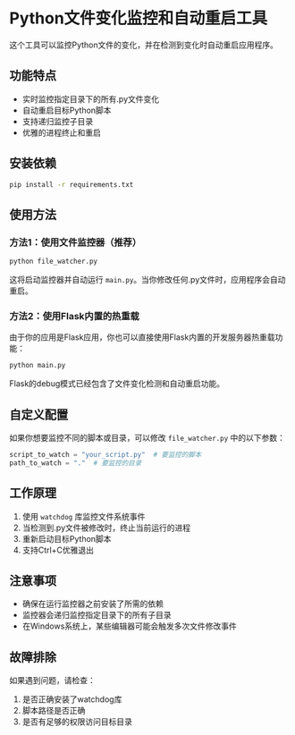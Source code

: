 # Python文件变化监控和自动重启工具

这个工具可以监控Python文件的变化，并在检测到变化时自动重启应用程序。

## 功能特点

- 实时监控指定目录下的所有.py文件变化
- 自动重启目标Python脚本
- 支持递归监控子目录
- 优雅的进程终止和重启

## 安装依赖

```bash
pip install -r requirements.txt
```

## 使用方法

### 方法1：使用文件监控器（推荐）

```bash
python file_watcher.py
```

这将启动监控器并自动运行 `main.py`。当你修改任何.py文件时，应用程序会自动重启。

### 方法2：使用Flask内置的热重载

由于你的应用是Flask应用，你也可以直接使用Flask内置的开发服务器热重载功能：

```bash
python main.py
```

Flask的debug模式已经包含了文件变化检测和自动重启功能。

## 自定义配置

如果你想要监控不同的脚本或目录，可以修改 `file_watcher.py` 中的以下参数：

```python
script_to_watch = "your_script.py"  # 要监控的脚本
path_to_watch = "."  # 要监控的目录
```

## 工作原理

1. 使用 `watchdog` 库监控文件系统事件
2. 当检测到.py文件被修改时，终止当前运行的进程
3. 重新启动目标Python脚本
4. 支持Ctrl+C优雅退出

## 注意事项

- 确保在运行监控器之前安装了所需的依赖
- 监控器会递归监控指定目录下的所有子目录
- 在Windows系统上，某些编辑器可能会触发多次文件修改事件

## 故障排除

如果遇到问题，请检查：

1. 是否正确安装了watchdog库
2. 脚本路径是否正确
3. 是否有足够的权限访问目标目录
